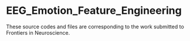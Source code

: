 # EEG_Emotion_Feature_Engineering
These source codes and files are corresponding to the work submitted to Frontiers in Neuroscience.
